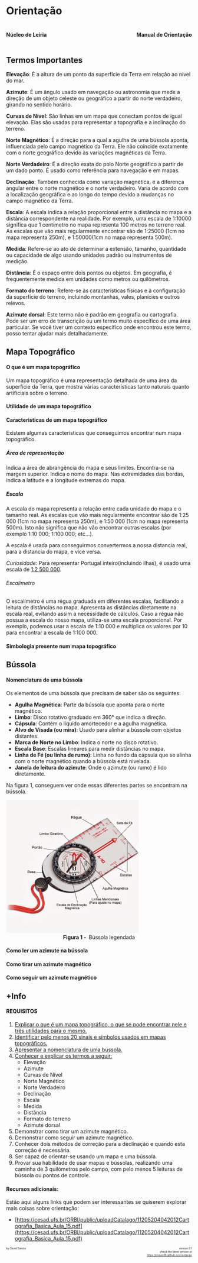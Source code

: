 # Orientação

<div style="display:flex;  justify-content: space-between"><h4>Núcleo de Leiria</h4><h4>Manual de Orientação</h4></div>

## Termos Importantes

**Elevação**: É a altura de um ponto da superfície da Terra em relação ao nível do mar.

**Azimute**: É um ângulo usado em navegação ou astronomia que mede a direção de um objeto celeste ou geográfico a partir do norte verdadeiro, girando no sentido horário.

**Curvas de Nível**: São linhas em um mapa que conectam pontos de igual elevação. Elas são usadas para representar a topografia e a inclinação do terreno.

**Norte Magnético**: É a direção para a qual a agulha de uma bússola aponta, influenciada pelo campo magnético da Terra. Ele não coincide exatamente com o norte geográfico devido às variações magnéticas da Terra.

**Norte Verdadeiro**: É a direção exata do polo Norte geográfico a partir de um dado ponto. É usado como referência para navegação e em mapas.

**Declinação**: Também conhecida como variação magnética, é a diferença angular entre o norte magnético e o norte verdadeiro. Varia de acordo com a localização geográfica e ao longo do tempo devido a mudanças no campo magnético da Terra.

**Escala**: A escala indica a relação proporcional entre a distância no mapa e a distância correspondente na realidade. Por exemplo, uma escala de 1:10000 significa que 1 centímetro no mapa representa 100 metros no terreno real. As escalas que vão mais regularmente encontrar são de 1:25000 (1cm no mapa representa 250m), e 1:50000(1cm no mapa representa 500m).

**Medida**: Refere-se ao ato de determinar a extensão, tamanho, quantidade ou capacidade de algo usando unidades padrão ou instrumentos de medição.

**Distância**: É o espaço entre dois pontos ou objetos. Em geografia, é frequentemente medida em unidades como metros ou quilômetros.

**Formato do terreno**: Refere-se às características físicas e à configuração da superfície do terreno, incluindo montanhas, vales, planícies e outros relevos.

**Azimute dorsal**: Este termo não é padrão em geografia ou cartografia. Pode ser um erro de transcrição ou um termo muito específico de uma área particular. Se você tiver um contexto específico onde encontrou este termo, posso tentar ajudar mais detalhadamente.



## Mapa Topográfico

#### O que é um mapa topográfico

Um mapa topográfico é uma representação detalhada de uma área da superfície da Terra, que mostra várias características tanto naturais quanto artificiais sobre o terreno.

#### Utilidade de um mapa topográfico

#### Caracteristicas de um mapa topográfico

Existem algumas características que conseguimos encontrar num mapa topográfico.

##### Área de representação

Indica a área de abrangência do mapa e seus limites. Encontra-se na margem superior. Indica o nome do mapa.
Nas extremidades das bordas, indica a latitude e a longitude extremas do mapa.

##### Escala

A escala do mapa representa a relação entre cada unidade do mapa e o tamanho real. As escalas que vão mais regularmente encontrar são de 1:25 000 (1cm no mapa representa 250m), e 1:50 000 (1cm no mapa representa 500m). Isto não significa que não vão encontrar outras escalas (por exemplo 1:10 000; 1:100 000; etc...).

A escala é usada para conseguirmos convertermos a nossa distancia real, para a distancia do mapa, e vice versa.

_Curiosidade_: Para representar Portugal inteiro(incluindo ilhas), é usado uma escala de [1:2 500 000](./2500k.jpg).

###### Escalímetro

O escalímetro é uma régua graduada em diferentes escalas, facilitando a leitura de distâncias no mapa. Apresenta as distâncias diretamente na escala real, evitando assim a necessidade de cálculos. Caso a régua não possua a escala do nosso mapa, utiliza-se uma escala proporcional. Por exemplo, podemos usar a escala de 1:10 000 e multiplica os valores por 10 para encontrar a escala de 1:100 000.

#### Simbologia presente num mapa topográfico

## Bússola

#### Nomenclatura de uma bússola

Os elementos de uma bússola que precisam de saber são os seguintes:

- **Agulha Magnética**: Parte da bússola que aponta para o norte magnético.
- **Limbo**: Disco rotativo graduado em 360° que indica a direção.
- **Cápsula**: Contém o líquido amortecedor e a agulha magnética.
- **Alvo de Visada (ou mira)**: Usado para alinhar a bússola com objetos distantes.
- **Marca de Norte no Limbo**: Indica o norte no disco rotativo.
- **Escala Base**: Escalas lineares para medir distâncias no mapa.
- **Linha de Fé (ou linha de rumo)**: Linha no fundo da cápsula que se alinha com o norte magnético quando a bússola está nivelada.
- **Janela de leitura do azimute**: Onde o azimute (ou rumo) é lido diretamente.

Na figura 1, conseguem ver onde essas diferentes partes se encontram na bússola.

<img src="./bussola_nomeada.jpeg" style="height: 360px;" />

<div style="width: 100%;  display: flex; justify-content: center;"><span style="white-space: nowrap;"><strong>Figura 1 - </strong> Bússola legendada</span></div>

#### Como ler um azimute na bússola

#### Como tirar um azimute magnético

#### Como seguir um azimute magnético

## +Info

#### **REQUISITOS**

1. [Explicar o que é um mapa topográfico, o que se pode encontrar nele e três utilidades para o mesmo.](#mapa-topográfico)
2. [Identificar pelo menos 20 sinais e símbolos usados em mapas topográficos.](#simbologia-presente-num-mapa-topográfico)
3. [Apresentar a nomenclatura de uma bússola.](#nomenclatura-de-uma-bússola)
4. [Conhecer e explicar os termos a seguir:](#termos-importantes)
   - Elevação
   - Azimute
   - Curvas de Nível
   - Norte Magnético
   - Norte Verdadeiro
   - Declinação
   - Escala
   - Medida
   - Distância
   - Formato do terreno
   - Azimute dorsal
5. Demonstrar como tirar um azimute magnético.
6. Demonstrar como seguir um azimute magnético.
7. Conhecer dois métodos de correção para a declinação e quando esta correção é necessária.
8. Ser capaz de orientar-se usando um mapa e uma bússola.
9. Provar sua habilidade de usar mapas e bússolas, realizando uma caminha de 3 quilómetros pelo campo, com pelo menos 5 leituras de bússola ou pontos de controle.

####   Recursos adicionais:

Estão aqui alguns links que podem ser interessantes se quiserem explorar mais coisas sobre orientação:

- [https://cesad.ufs.br/ORBI/public/uploadCatalago/11205204042012Cartografia_Basica_Aula_15.pdf](https://cesad.ufs.br/ORBI/public/uploadCatalago/11205204042012Cartografia_Basica_Aula_15.pdf)



<div style="display:flex; justify-content: space-between; zoom: 50%;">
  <span>by David Batista</span>
  <div>
  	<span style="display: block; text-align: end;">version 0.1</span>
    <span style="display: block; text-align: end;">check the latest version at</span>
    <a href="https://prayerdb.github.io/orientacao">https://prayerdb.github.io/orientacao</a>
  </div>
</div>

